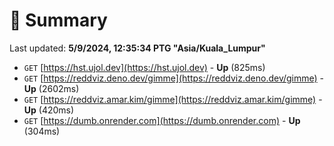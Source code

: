 # 📖 Summary
Last updated: **5/9/2024, 12:35:34 PTG "Asia/Kuala_Lumpur"**

- `GET` [https://hst.ujol.dev](https://hst.ujol.dev) - **Up** (825ms)
- `GET` [https://reddviz.deno.dev/gimme](https://reddviz.deno.dev/gimme) - **Up** (2602ms)
- `GET` [https://reddviz.amar.kim/gimme](https://reddviz.amar.kim/gimme) - **Up** (420ms)
- `GET` [https://dumb.onrender.com](https://dumb.onrender.com) - **Up** (304ms)
